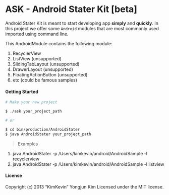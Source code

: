ASK - Android Stater Kit [beta]
=====

Android Stater Kit is meant to start developing app **simply** and **quickly**.
In this project we offer some `Android` modules that are most commonly used imported using command line.

This AndroidModule contains the following module:

1. RecyclerView
2. ListView (unsupported)
3. SlidingTabLayout (unsupported)
4. DrawerLayout (unsupported)
5. FloatingActionButton (unsupported)
6. etc (could be famous samples)

#### Getting Started

```bash
# Make your new project

$ ./ask your_project_path

# or

$ cd bin/production/AndroidStater
$ java AndroidStater your_project_path
```
> Examples
1. java AndroidStater -p /Users/kimkevin/android/AndroidSample -l recyclerview
2. java AndroidStater -p /Users/kimkevin/android/AndroidSample -l listview

#### License

Copyright (c) 2013 “KimKevin” Yongjun Kim
Licensed under the MIT license.
